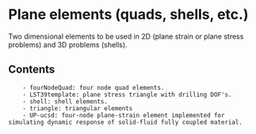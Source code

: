 # Plane elements (quads, shells, etc.)

Two dimensional elements to be used in 2D (plane strain or plane stress problems) and 3D problems (shells).

## Contents

		- fourNodeQuad: four node quad elements.
		- LST39template: plane stress triangle with drilling DOF's.
		- shell: shell elements.
		- triangle: triangular elements
		- UP-ucsd: four-node plane-strain element implemented for simulating dynamic response of solid-fluid fully coupled material.

